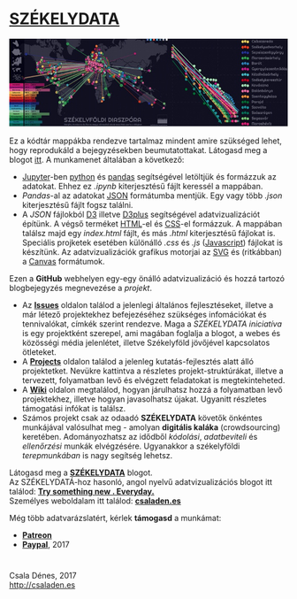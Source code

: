[SZÉKELYDATA](http://csaladenes.egologo.ro/)
========
[![Alt text](header.jpg "Optional title")](http://csaladenes.egologo.ro/)  
  
Ez a kódtár mappákba rendezve tartalmaz mindent amire szükséged lehet, hogy reprodukáld a bejegyzésekben beumutatottakat. 
Látogasd meg a blogot [itt](http://csaladenes.egologo.ro/). 
A munkamenet általában a következő:
  - [Jupyter](http://jupyter.org)-ben [python](http://python.org) és [pandas](http://pandas.pydata.org) segítségével letöltjük és formázzuk az adatokat. Ehhez ez _.ipynb_ kiterjesztésű fájlt keressél a mappában.
  - _Pandas_-al az adatokat [JSON](http://json.org) formátumba mentjük. Egy vagy több _.json_ kiterjesztésű fájlt fogsz találni.
  - A _JSON_ fájlokból [D3](http://d3js.org) illetve [D3plus](http://d3plus.org) segítségével adatvizualizációt építünk. A végső terméket [HTML](https://www.w3schools.com/html/default.asp)-el és [CSS](https://www.w3schools.com/html/html_css.asp)-el formázzuk. A mappában  találsz majd egy _index.html_ fájlt, és más _.html_ kiterjesztésű fájlokat is. Speciális projketek esetében különálló _.css_ és _.js_ ([Javascript](https://www.javascript.com/)) fájlokat is készítünk. Az adatvizualizációk grafikus motorjai az [SVG](https://www.w3schools.com/html/html5_svg.asp) és (ritkábban) a [Canvas](https://www.w3schools.com/html/html5_canvas.asp) formátumok.
  
Ezen a __GitHub__ webhelyen egy-egy önálló adatvizualizáció és hozzá tartozó blogbejegyzés megnevezése a _projekt_. 

- Az __[Issues](https://github.com/csaladenes/szekelydata/issues)__ oldalon találod a jelenlegi általános fejlesztéseket, illetve a már létező projektekhez befejezéséhez szükséges infomációkat és tennivalókat, címkék szerint rendezve. Maga a _SZÉKELYDATA iniciatíva_ is egy projektként szerepel, ami magában foglalja a blogot, a webes és közösségi média jelenlétet, illetve Székelyföld jövőjével kapcsolatos ötleteket. 
- A __[Projects](https://github.com/csaladenes/szekelydata/projects)__ oldalon találod a jelenleg kutatás-fejlesztés alatt álló projektetket. Nevükre kattintva a részletes projekt-struktúrákat, illetve a tervezett, folyamatban levő és elvégzett feladatokat is megtekinteheted. 
- A __[Wiki](https://github.com/csaladenes/szekelydata/wiki)__ oldalon megtalálod, hogyan járulhatsz hozzá a folyamatban levő projektekhez, illetve hogyan javasolhatsz újakat. Ugyanitt részletes támogatási infókat is találsz. 
- Számos projekt csak az odaadó __SZÉKELYDATA__ követők önkéntes munkájával valósulhat meg - amolyan __digitális kaláka__ (crowdsourcing) keretében. Adományozhatsz az idődből _kódolási_, _adatbeviteli_ és _ellenőrzési_ munkák elvégzésére. Ugyanakkor a székelyföldi _terepmunkában_ is nagy segítség lehetsz.

Látogasd meg a __[SZÉKELYDATA](http://szekelydata.csaladen.es)__ blogot.  
Az SZÉKELYDATÁ-hoz hasonló, angol nyelvű adatvizualizációs blogot itt találod: __[Try something new . Everyday.](http://blog.csaladen.es)__  
Személyes weboldalam itt találod: __[csaladen.es](http://csaladen.es)__
  
Még több adatvarázslatért, kérlek __támogasd__ a munkámat:
  - __[Patreon](https://www.patreon.com/szekelydata)__
  - __[Paypal](https://www.paypal.com/cgi-bin/webscr?cmd=_s-xclick&hosted_button_id=LDXE7C6W7S85N)__, 2017
  
   
#   
Csala Dénes, 2017  
http://csaladen.es

